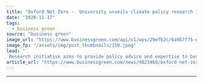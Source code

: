 ```yaml
---
title: "Oxford Net Zero -  University unveils climate policy research initiative"
date: "2020-11-17"
tags: 
  - business green
source: "business green"
image_url: "https://www.businessgreen.com/api/v1/wps/29efb2c/6a9b7f75-e973-41e7-a04f-889ffc046f92/4/oxford-university-has-deplayed-heat-software-cloud-service-desk-185x114.jpeg"
image_fp: "/assets/img/post_thumbnails/150.jpeg"
lead: "
 Research initiative aims to provide policy advice and expertise to businesses and policymakers on how to accelerate the global race to net zero emissions ..."
article_url: "https://www.businessgreen.com/news/4023460/oxford-net-zero-university-unveils-climate-policy-research-initiative"
---
```


---
